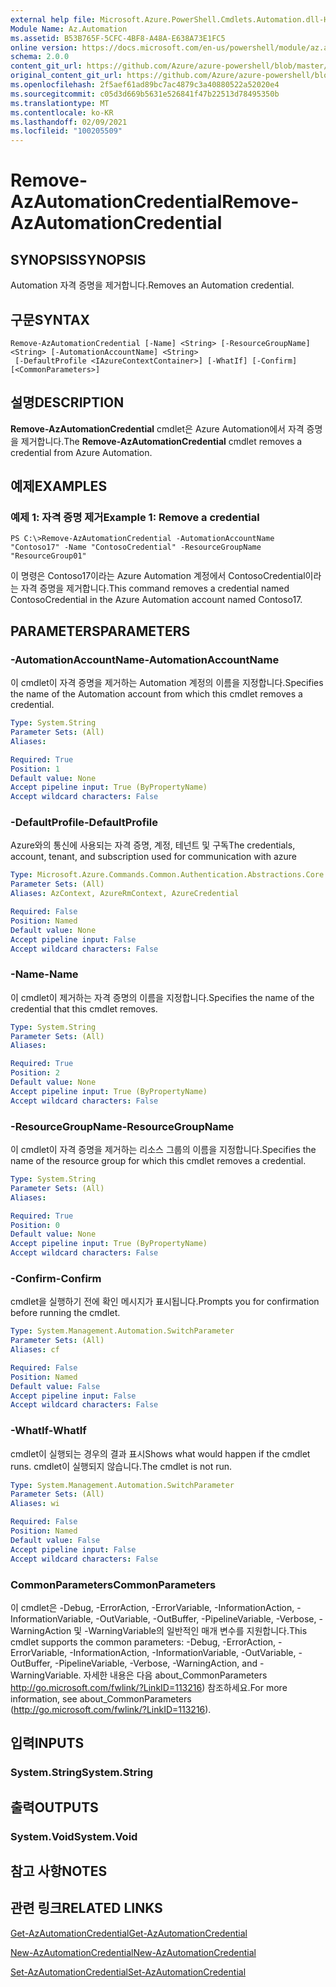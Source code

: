 ```yaml
---
external help file: Microsoft.Azure.PowerShell.Cmdlets.Automation.dll-Help.xml
Module Name: Az.Automation
ms.assetid: B53B765F-5CFC-4BF8-A48A-E638A73E1FC5
online version: https://docs.microsoft.com/en-us/powershell/module/az.automation/remove-azautomationcredential
schema: 2.0.0
content_git_url: https://github.com/Azure/azure-powershell/blob/master/src/Automation/Automation/help/Remove-AzAutomationCredential.md
original_content_git_url: https://github.com/Azure/azure-powershell/blob/master/src/Automation/Automation/help/Remove-AzAutomationCredential.md
ms.openlocfilehash: 2f5aef61ad89bc7ac4879c3a40880522a52020e4
ms.sourcegitcommit: c05d3d669b5631e526841f47b22513d78495350b
ms.translationtype: MT
ms.contentlocale: ko-KR
ms.lasthandoff: 02/09/2021
ms.locfileid: "100205509"
---
```

# <span data-ttu-id="62e03-101">Remove-AzAutomationCredential</span><span class="sxs-lookup"><span data-stu-id="62e03-101">Remove-AzAutomationCredential</span></span>

## <span data-ttu-id="62e03-102">SYNOPSIS</span><span class="sxs-lookup"><span data-stu-id="62e03-102">SYNOPSIS</span></span>
<span data-ttu-id="62e03-103">Automation 자격 증명을 제거합니다.</span><span class="sxs-lookup"><span data-stu-id="62e03-103">Removes an Automation credential.</span></span>

## <span data-ttu-id="62e03-104">구문</span><span class="sxs-lookup"><span data-stu-id="62e03-104">SYNTAX</span></span>

```
Remove-AzAutomationCredential [-Name] <String> [-ResourceGroupName] <String> [-AutomationAccountName] <String>
 [-DefaultProfile <IAzureContextContainer>] [-WhatIf] [-Confirm] [<CommonParameters>]
```

## <span data-ttu-id="62e03-105">설명</span><span class="sxs-lookup"><span data-stu-id="62e03-105">DESCRIPTION</span></span>
<span data-ttu-id="62e03-106">**Remove-AzAutomationCredential** cmdlet은 Azure Automation에서 자격 증명을 제거합니다.</span><span class="sxs-lookup"><span data-stu-id="62e03-106">The **Remove-AzAutomationCredential** cmdlet removes a credential from Azure Automation.</span></span>

## <span data-ttu-id="62e03-107">예제</span><span class="sxs-lookup"><span data-stu-id="62e03-107">EXAMPLES</span></span>

### <span data-ttu-id="62e03-108">예제 1: 자격 증명 제거</span><span class="sxs-lookup"><span data-stu-id="62e03-108">Example 1: Remove a credential</span></span>
```
PS C:\>Remove-AzAutomationCredential -AutomationAccountName "Contoso17" -Name "ContosoCredential" -ResourceGroupName "ResourceGroup01"
```

<span data-ttu-id="62e03-109">이 명령은 Contoso17이라는 Azure Automation 계정에서 ContosoCredential이라는 자격 증명을 제거합니다.</span><span class="sxs-lookup"><span data-stu-id="62e03-109">This command removes a credential named ContosoCredential in the Azure Automation account named Contoso17.</span></span>

## <span data-ttu-id="62e03-110">PARAMETERS</span><span class="sxs-lookup"><span data-stu-id="62e03-110">PARAMETERS</span></span>

### <span data-ttu-id="62e03-111">-AutomationAccountName</span><span class="sxs-lookup"><span data-stu-id="62e03-111">-AutomationAccountName</span></span>
<span data-ttu-id="62e03-112">이 cmdlet이 자격 증명을 제거하는 Automation 계정의 이름을 지정합니다.</span><span class="sxs-lookup"><span data-stu-id="62e03-112">Specifies the name of the Automation account from which this cmdlet removes a credential.</span></span>

```yaml
Type: System.String
Parameter Sets: (All)
Aliases:

Required: True
Position: 1
Default value: None
Accept pipeline input: True (ByPropertyName)
Accept wildcard characters: False
```

### <span data-ttu-id="62e03-113">-DefaultProfile</span><span class="sxs-lookup"><span data-stu-id="62e03-113">-DefaultProfile</span></span>
<span data-ttu-id="62e03-114">Azure와의 통신에 사용되는 자격 증명, 계정, 테넌트 및 구독</span><span class="sxs-lookup"><span data-stu-id="62e03-114">The credentials, account, tenant, and subscription used for communication with azure</span></span>

```yaml
Type: Microsoft.Azure.Commands.Common.Authentication.Abstractions.Core.IAzureContextContainer
Parameter Sets: (All)
Aliases: AzContext, AzureRmContext, AzureCredential

Required: False
Position: Named
Default value: None
Accept pipeline input: False
Accept wildcard characters: False
```

### <span data-ttu-id="62e03-115">-Name</span><span class="sxs-lookup"><span data-stu-id="62e03-115">-Name</span></span>
<span data-ttu-id="62e03-116">이 cmdlet이 제거하는 자격 증명의 이름을 지정합니다.</span><span class="sxs-lookup"><span data-stu-id="62e03-116">Specifies the name of the credential that this cmdlet removes.</span></span>

```yaml
Type: System.String
Parameter Sets: (All)
Aliases:

Required: True
Position: 2
Default value: None
Accept pipeline input: True (ByPropertyName)
Accept wildcard characters: False
```

### <span data-ttu-id="62e03-117">-ResourceGroupName</span><span class="sxs-lookup"><span data-stu-id="62e03-117">-ResourceGroupName</span></span>
<span data-ttu-id="62e03-118">이 cmdlet이 자격 증명을 제거하는 리소스 그룹의 이름을 지정합니다.</span><span class="sxs-lookup"><span data-stu-id="62e03-118">Specifies the name of the resource group for which this cmdlet removes a credential.</span></span>

```yaml
Type: System.String
Parameter Sets: (All)
Aliases:

Required: True
Position: 0
Default value: None
Accept pipeline input: True (ByPropertyName)
Accept wildcard characters: False
```

### <span data-ttu-id="62e03-119">-Confirm</span><span class="sxs-lookup"><span data-stu-id="62e03-119">-Confirm</span></span>
<span data-ttu-id="62e03-120">cmdlet을 실행하기 전에 확인 메시지가 표시됩니다.</span><span class="sxs-lookup"><span data-stu-id="62e03-120">Prompts you for confirmation before running the cmdlet.</span></span>

```yaml
Type: System.Management.Automation.SwitchParameter
Parameter Sets: (All)
Aliases: cf

Required: False
Position: Named
Default value: False
Accept pipeline input: False
Accept wildcard characters: False
```

### <span data-ttu-id="62e03-121">-WhatIf</span><span class="sxs-lookup"><span data-stu-id="62e03-121">-WhatIf</span></span>
<span data-ttu-id="62e03-122">cmdlet이 실행되는 경우의 결과 표시</span><span class="sxs-lookup"><span data-stu-id="62e03-122">Shows what would happen if the cmdlet runs.</span></span>
<span data-ttu-id="62e03-123">cmdlet이 실행되지 않습니다.</span><span class="sxs-lookup"><span data-stu-id="62e03-123">The cmdlet is not run.</span></span>

```yaml
Type: System.Management.Automation.SwitchParameter
Parameter Sets: (All)
Aliases: wi

Required: False
Position: Named
Default value: False
Accept pipeline input: False
Accept wildcard characters: False
```

### <span data-ttu-id="62e03-124">CommonParameters</span><span class="sxs-lookup"><span data-stu-id="62e03-124">CommonParameters</span></span>
<span data-ttu-id="62e03-125">이 cmdlet은 -Debug, -ErrorAction, -ErrorVariable, -InformationAction, -InformationVariable, -OutVariable, -OutBuffer, -PipelineVariable, -Verbose, -WarningAction 및 -WarningVariable의 일반적인 매개 변수를 지원합니다.</span><span class="sxs-lookup"><span data-stu-id="62e03-125">This cmdlet supports the common parameters: -Debug, -ErrorAction, -ErrorVariable, -InformationAction, -InformationVariable, -OutVariable, -OutBuffer, -PipelineVariable, -Verbose, -WarningAction, and -WarningVariable.</span></span> <span data-ttu-id="62e03-126">자세한 내용은 다음 about_CommonParameters http://go.microsoft.com/fwlink/?LinkID=113216) 참조하세요.</span><span class="sxs-lookup"><span data-stu-id="62e03-126">For more information, see about_CommonParameters (http://go.microsoft.com/fwlink/?LinkID=113216).</span></span>

## <span data-ttu-id="62e03-127">입력</span><span class="sxs-lookup"><span data-stu-id="62e03-127">INPUTS</span></span>

### <span data-ttu-id="62e03-128">System.String</span><span class="sxs-lookup"><span data-stu-id="62e03-128">System.String</span></span>

## <span data-ttu-id="62e03-129">출력</span><span class="sxs-lookup"><span data-stu-id="62e03-129">OUTPUTS</span></span>

### <span data-ttu-id="62e03-130">System.Void</span><span class="sxs-lookup"><span data-stu-id="62e03-130">System.Void</span></span>

## <span data-ttu-id="62e03-131">참고 사항</span><span class="sxs-lookup"><span data-stu-id="62e03-131">NOTES</span></span>

## <span data-ttu-id="62e03-132">관련 링크</span><span class="sxs-lookup"><span data-stu-id="62e03-132">RELATED LINKS</span></span>

[<span data-ttu-id="62e03-133">Get-AzAutomationCredential</span><span class="sxs-lookup"><span data-stu-id="62e03-133">Get-AzAutomationCredential</span></span>](./Get-AzAutomationCredential.md)

[<span data-ttu-id="62e03-134">New-AzAutomationCredential</span><span class="sxs-lookup"><span data-stu-id="62e03-134">New-AzAutomationCredential</span></span>](./New-AzAutomationCredential.md)

[<span data-ttu-id="62e03-135">Set-AzAutomationCredential</span><span class="sxs-lookup"><span data-stu-id="62e03-135">Set-AzAutomationCredential</span></span>](./Set-AzAutomationCredential.md)


